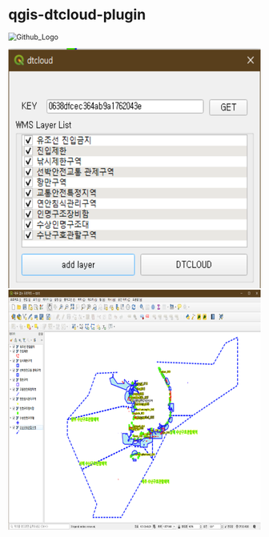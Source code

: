# qgis-dtcloud-plugin
![Github_Logo](./github.png)  

<img src="./sc001.png" width="720px" height="480px" />
<img src="./sc002.png" width="720px" height="480px" />
